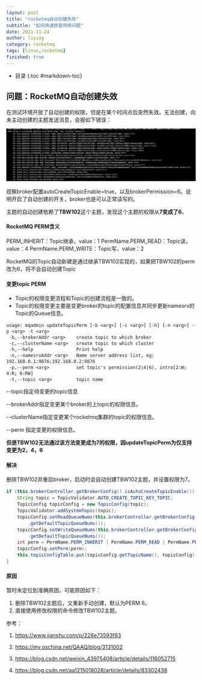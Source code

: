 ```yaml
---
layout: post
title: "rocketmq自动创建失败"
subtitle: "如何快速排查网络问题"
date: 2021-11-24
author: liying
category: rocketmq
tags: [linux,rocketmq]
finished: true
---
```




* 目录
{:toc #markdown-toc}


## 问题：RocketMQ自动创建失效

​	在测试环境开放了自动创建的权限，但是在某个时间点后突然失效。无法创建，向未主动创建的主题发送消息，会报如下错误：

![image-20220209164007096](../img/image-20220209164007096.png)

​	观察broker配置autoCreateTopicEnable=true，以及brokerPermission=6。说明开启了自动创建的开关，broker也是可以正常读写的。

​	主题的自动创建依赖了**TBW102**这个主题，发现这个主题的权限从**7变成了6**。



#### RocketMQ PERM含义

PERM_INHERIT：Topic继承，value：1
PermName.PERM_READ：Topic读，value：4
PermName.PERM_WRITE：Topic写，value：2

RocketMQ的Topic自动新建是通过继承TBW102实现的，如果把TBW102的perm改为6，将不会自动创建Topic



#### 变更topic PERM

- Topic的权限变更流程和Topic的创建流程是一致的。
- Topic的权限变更主要是变更broker的topic的配置信息并同步更新namesrv的Topic的Queue信息。

```shell
usage: mqadmin updateTopicPerm [-b <arg>] [-c <arg>] [-h] [-n <arg>] -p <arg> -t <arg>
 -b,--brokerAddr <arg>    create topic to which broker
 -c,--clusterName <arg>   create topic to which cluster
 -h,--help                Print help
 -n,--namesrvAddr <arg>   Name server address list, eg: 192.168.0.1:9876;192.168.0.2:9876
 -p,--perm <arg>          set topic's permission(2|4|6), intro[2:W; 4:R; 6:RW]
 -t,--topic <arg>         topic name
```

--topic指定待变更的topic信息

--brokerAddr指定变更某个broker的上topic的权限信息。

--clusterName指定变更某个rocketmq集群的topic的权限信息。

--perm 指定变更的权限信息。



**但是TBW102无法通过该方法变更成为7的权限，因updateTopicPerm为仅支持变更为2，4，6**



#### 解决

删除TBW102并重启broker，启动时会自动创建TBW102主题，并设置权限为7。

```java
if (this.brokerController.getBrokerConfig().isAutoCreateTopicEnable()) {
    String topic = TopicValidator.AUTO_CREATE_TOPIC_KEY_TOPIC;
    TopicConfig topicConfig = new TopicConfig(topic);
    TopicValidator.addSystemTopic(topic);
    topicConfig.setReadQueueNums(this.brokerController.getBrokerConfig()
        .getDefaultTopicQueueNums());
    topicConfig.setWriteQueueNums(this.brokerController.getBrokerConfig()
        .getDefaultTopicQueueNums());
    int perm = PermName.PERM_INHERIT | PermName.PERM_READ | PermName.PERM_WRITE;
    topicConfig.setPerm(perm);
    this.topicConfigTable.put(topicConfig.getTopicName(), topicConfig);
}
```



#### 原因

暂时未定位到准确原因，可能原因如下：

1. 删除TBW102主题后，又重新手动创建，默认为PERM 6。
2. 直接使用修改权限的命令修改TBW102主题。



参考：

1. https://www.jianshu.com/p/228e73593f83

2. https://my.oschina.net/QAAQ/blog/3131002

3. https://blog.csdn.net/weixin_43975408/article/details/116052715

4. https://blog.csdn.net/aa1215018028/article/details/83302438